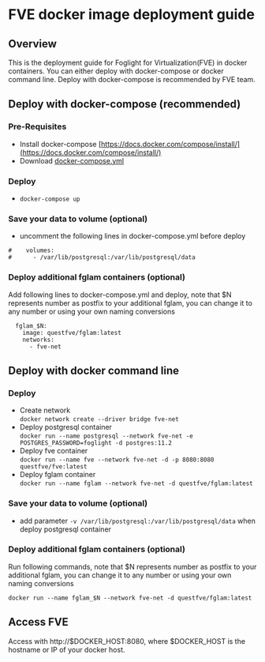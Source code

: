 # FVE docker image deployment guide
## Overview   
This is the deployment guide for Foglight for Virtualization(FVE) in docker containers. You can either deploy with docker-compose or docker command line. Deploy with docker-compose is recommended by FVE team.

## Deploy with docker-compose (recommended)   

### Pre-Requisites   
* Install docker-compose [https://docs.docker.com/compose/install/](https://docs.docker.com/compose/install/)
* Download [docker-compose.yml](https://github.com/Foglight/dockerimage/tree/master/FVE/docker-compose/docker-compose.yml) 
  
### Deploy
* ``docker-compose up``

### Save your data to volume (optional)
* uncomment the following lines in docker-compose.yml before deploy   
```
#    volumes:   
#      - /var/lib/postgresql:/var/lib/postgresql/data   
```

### Deploy additional fglam containers (optional)  
Add following lines to docker-compose.yml and deploy, note that $N represents number as postfix to your additional fglam, you can change it to any number or using your own naming conversions
```
  fglam_$N:
    image: questfve/fglam:latest
    networks:
      - fve-net
``` 

## Deploy with docker command line   

### Deploy   
* Create network   
``docker network create --driver bridge fve-net``
* Deploy postgresql container   
``docker run --name postgresql --network fve-net -e POSTGRES_PASSWORD=foglight -d postgres:11.2``
* Deploy fve container   
``docker run --name fve --network fve-net -d -p 8080:8080 questfve/fve:latest``
* Deploy fglam container   
``docker run --name fglam --network fve-net -d questfve/fglam:latest``

### Save your data to volume (optional)   
* add parameter ``-v /var/lib/postgresql:/var/lib/postgresql/data`` when deploy postgresql container

### Deploy additional fglam containers (optional)  
Run following commands, note that $N represents number as postfix to your additional fglam, you can change it to any number or using your own naming conversions
```
docker run --name fglam_$N --network fve-net -d questfve/fglam:latest
``` 

## Access FVE
Access with http://$DOCKER_HOST:8080, where $DOCKER_HOST is the hostname or IP of your docker host.
